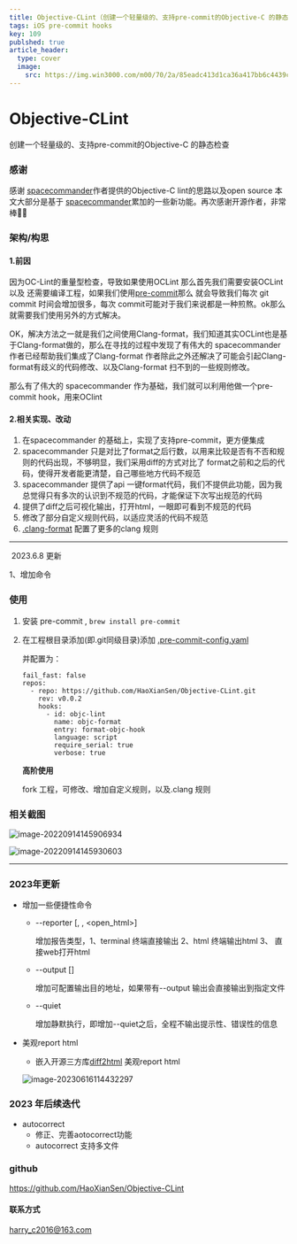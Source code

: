 ```yaml
---
title: Objective-CLint（创建一个轻量级的、支持pre-commit的Objective-C 的静态检查）
tags: iOS pre-commit hooks
key: 109
publshed: true
article_header: 
  type: cover
  image:
    src: https://img.win3000.com/m00/70/2a/85eadc413d1ca36a417bb6c4439c3a62.jpg
---
```


# Objective-CLint
创建一个轻量级的、支持pre-commit的Objective-C 的静态检查

### 感谢
感谢 [spacecommander](https://github.com/square/spacecommander)作者提供的Objective-C lint的思路以及open source
本文大部分是基于 [spacecommander](https://github.com/square/spacecommander)累加的一些新功能。再次感谢开源作者，非常棒👍🏻

### 架构/构思
#### 1.前因
因为OC-Lint的重量型检查，导致如果使用OCLint 那么首先我们需要安装OCLint 以及 还需要编译工程，如果我们使用[pre-commit](https://pre-commit.com/)那么
就会导致我们每次 git commit 时间会增加很多，每次 commit可能对于我们来说都是一种煎熬。ok那么就需要我们使用另外的方式解决。

OK，解决方法之一就是我们之间使用Clang-format，我们知道其实OCLint也是基于Clang-format做的，那么在寻找的过程中发现了有伟大的 spacecommander 作者已经帮助我们集成了Clang-format
作者除此之外还解决了可能会引起Clang-format有歧义的代码修改、以及Clang-format 扫不到的一些规则修改。

那么有了伟大的 spacecommander 作为基础，我们就可以利用他做一个pre-commit hook，用来OClint

#### 2.相关实现、改动
1. 在spacecommander 的基础上，实现了支持pre-commit，更方便集成
2. spacecommander 只是对比了format之后行数，以用来比较是否有不否和规则的代码出现，不够明显，我们采用diff的方式对比了
    format之前和之后的代码，使得开发者能更清楚，自己哪些地方代码不规范
3. spacecommander 提供了api 一键format代码，我们不提供此功能，因为我总觉得只有多次的认识到不规范的代码，才能保证下次写出规范的代码
4. 提供了diff之后可视化输出，打开html，一眼即可看到不规范的代码
5. 修改了部分自定义规则代码，以适应灵活的代码不规范
6. [.clang-format](https://github.com/HaoXianSen/Objective-CLint/blob/main/.clang-format) 配置了更多的clang 规则

------

​	2023.6.8 更新

1、增加命令

### 使用

1. 安装 pre-commit , ``` brew install pre-commit ```

2. 在工程根目录添加(即.git同级目录)添加 [.pre-commit-config.yaml](https://github.com/HaoXianSen/Objective-CLint/blob/main/.pre-commit-config.yaml)

   并配置为：

   ```
   fail_fast: false
   repos:
     - repo: https://github.com/HaoXianSen/Objective-CLint.git
       rev: v0.0.2
       hooks:
         - id: objc-lint
           name: objc-format
           entry: format-objc-hook
           language: script
           require_serial: true
           verbose: true
   ```

   **高阶使用**

   fork 工程，可修改、增加自定义规则，以及.clang 规则

### 相关截图

![image-20220914145906934](https://cdn.jsdelivr.net/gh/HaoXianSen/HaoXianSen.github.io@master/screenshots/20220914145908image-20220914145906934.png)

  

![image-20220914145930603](https://cdn.jsdelivr.net/gh/HaoXianSen/HaoXianSen.github.io@master/screenshots/20220914145930image-20220914145930603.png)

----

### 2023年更新

* 增加一些便捷性命令

  * --reporter [<terminal>, <html>, <open_html>]

    增加报告类型，1、terminal 终端直接输出 2、html 终端输出html 3、 直接web打开html

  * --output [<path>]

    增加可配置输出目的地址，如果带有--output 输出会直接输出到指定文件

  * --quiet

    增加静默执行，即增加--quiet之后，全程不输出提示性、错误性的信息

* 美观report html

  * 嵌入开源三方库[diff2html](https://github.com/rtfpessoa/diff2html) 美观report html

  ![image-20230616114432297](https://cdn.jsdelivr.net/gh/HaoXianSen/HaoXianSen.github.io@master/screenshots/20230616114433image-20230616114432297.png)



### 2023 年后续迭代

* autocorrect 
  * 修正、完善aotocorrect功能
  * autocorrect 支持多文件

### github

https://github.com/HaoXianSen/Objective-CLint

#### 联系方式

harry_c2016@163.com